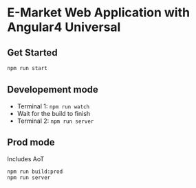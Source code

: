 # E-Market Web Application with Angular4 Universal

## Get Started
```sh
npm run start
```
## Developement mode
* Terminal 1: ```npm run watch```
* Wait for the build to finish
* Terminal 2: ```npm run server```

## Prod mode
Includes AoT
```sh
npm run build:prod
npm run server
```

